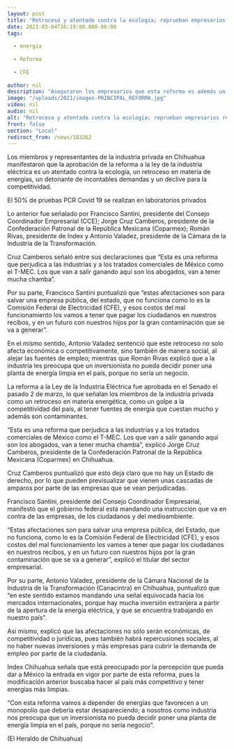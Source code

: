 ```yaml
---
layout: post
title: "Retroceso y atentado contra la ecología; reprueban empresarios reforma eléctrica"
date: 2021-03-04T16:19:00.000-06:00
tags:
  
  - energía
  
  - Reforma
  
  - CFE
  
author: nil
description: "Aseguraron los empresarios que esta reforma es además un detonante de incontables demandas"
image: "/uploads/2021/images-PRINCIPAL_REFORMA.jpg"
video: nil
audio: nil
alt: "Retroceso y atentado contra la ecología; reprueban empresarios reforma eléctrica"
front: false
section: "Local"
redirect_from: /news/183262
---
```


Los miembros y representantes de la industria privada en Chihuahua manifestaron que la aprobación de la reforma a la ley de la industria eléctrica es un atentado contra la ecología, un retroceso en materia de energías, un detonante de incontables demandas y un declive para la competitividad.

El 50% de pruebas PCR Covid 19 se realizan en laboratorios privados

Lo anterior fue señalado por Francisco Santini, presidente del Consejo Coordinador Empresarial (CCE); Jorge Cruz Camberos, presidente de la Confederación Patronal de la República Mexicana (Coparmex); Román Rivas, presidente de Index y Antonio Valadez, presidente de la Cámara de la Industria de la Transformación.


Cruz Camberos señaló entre sus declaraciones que “Esta es una reforma que perjudica a las industrias y a los tratados comerciales de México como el T-MEC. Los que van a salir ganando aquí son los abogados, van a tener mucha chamba”.

Por su parte, Francisco Santini puntualizó que “estas afectaciones son para salvar una empresa pública, del estado, que no funciona como lo es la Comisión Federal de Electricidad (CFE), y esos costos del mal funcionamiento los vamos a tener que pagar los ciudadanos en nuestros recibos, y en un futuro con nuestros hijos por la gran contaminación que se va a generar”.

En el mismo sentido, Antonio Valadez sentenció que este retroceso no solo afecta económica o competitivamente, sino también de manera social, al alejar las fuentes de empleo; mientras que Román Rivas explicó que a la industria les preocupa que un inversionista no pueda decidir poner una planta de energía limpia en el país, porque no sería un negocio.

La reforma a la Ley de la Industria Eléctrica fue aprobada en el Senado el pasado 2 de marzo, lo que señalan los miembros de la industria privada como un retroceso en materia energética, como un golpe a la competitividad del país, al tener fuentes de energía que cuestan mucho y además son contaminantes.

“Esta es una reforma que perjudica a las industrias y a los tratados comerciales de México como el T-MEC. Los que van a salir ganando aquí son los abogados, van a tener mucha chamba”, explicó Jorge Cruz Camberos, presidente de la Confederación Patronal de la República Mexicana (Coparmex) en Chihuahua.

Cruz Camberos puntualizó que esto deja claro que no hay un Estado de derecho, por lo que pueden previsualizar que vienen unas cascadas de amparos por parte de las empresas que se vean perjudicadas.

Francisco Santini, presidente del Consejo Coordinador Empresarial, manifestó que el gobierno federal está mandando una instrucción que va en contra de las empresas, de los ciudadanos y del medioambiente.

“Estas afectaciones son para salvar una empresa pública, del Estado, que no funciona, como lo es la Comisión Federal de Electricidad (CFE), y esos costos del mal funcionamiento los vamos a tener que pagar los ciudadanos en nuestros recibos, y en un futuro con nuestros hijos por la gran contaminación que se va a generar”, explicó el titular del sector empresarial.

Por su parte, Antonio Valadez, presidente de la Cámara Nacional de la Industria de la Transformación (Canacintra) en Chihuahua, puntualizó que “en este sentido estamos mandando una señal equivocada hacia los mercados internacionales, porque hay mucha inversión extranjera a partir de la apertura de la energía eléctrica, y que se encuentra trabajando en nuestro país”.

Así mismo, explicó que las afectaciones no sólo serán económicas, de competitividad o jurídicas, pues también habrá repercusiones sociales, al no haber nuevas inversiones y más empresas para cubrir la demanda de empleo por parte de la ciudadanía.

Index Chihuahua señala que está preocupado por la percepción que pueda dar a México la entrada en vigor por parte de esta reforma, pues la modificación anterior buscaba hacer al país más competitivo y tener energías más limpias.

“Con esta reforma vamos a depender de energías que favorecen a un monopolio que debería estar desapareciendo; a nosotros como industria nos preocupa que un inversionista no pueda decidir poner una planta de energía limpia en el país, porque no sería negocio”.

(El Heraldo de Chihuahua)